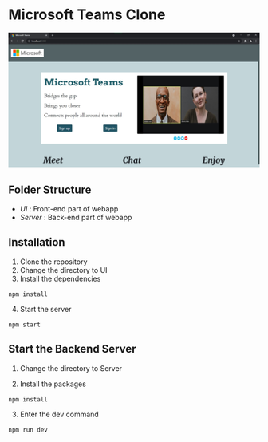 # Microsoft Teams Clone

<img src = "image.jpg">

## Folder Structure

- *UI* : Front-end part of webapp
- *Server* : Back-end part of webapp


## Installation
1. Clone the repository
2. Change the directory to UI
3. Install the dependencies
```
npm install
```

4. Start the server
```
npm start
```


## Start the Backend Server

1. Change the directory to Server 

2. Install the packages
```
npm install
```

3. Enter the dev command
```
npm run dev
```
